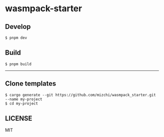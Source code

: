 # wasmpack-starter

## Develop

```
$ pnpm dev
```

## Build

```
$ pnpm build
```

---

## Clone templates

```
$ cargo generate --git https://github.com/mizchi/wasmpack_starter.git --name my-project
$ cd my-project
```

## LICENSE

MIT